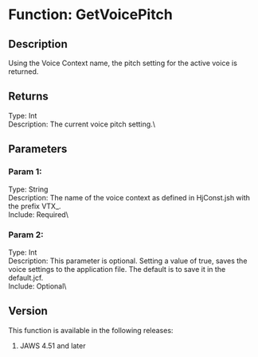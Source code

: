 # Function: GetVoicePitch

## Description

Using the Voice Context name, the pitch setting for the active voice is
returned.

## Returns

Type: Int\
Description: The current voice pitch setting.\

## Parameters

### Param 1:

Type: String\
Description: The name of the voice context as defined in HjConst.jsh
with the prefix VTX\_.\
Include: Required\

### Param 2:

Type: Int\
Description: This parameter is optional. Setting a value of true, saves
the voice settings to the application file. The default is to save it in
the default.jcf.\
Include: Optional\

## Version

This function is available in the following releases:

1.  JAWS 4.51 and later
